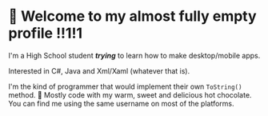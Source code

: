 # 👋 Welcome to my almost fully empty profile !!1!1

I'm a High School student ***trying*** to learn how to make desktop/mobile apps.

Interested in C#, Java and Xml/Xaml (whatever that is).

I'm the kind of programmer that would implement their own `ToString()` method. 🤡 Mostly code with my warm, sweet and delicious hot chocolate.
You can find me using the same username on most of the platforms.
